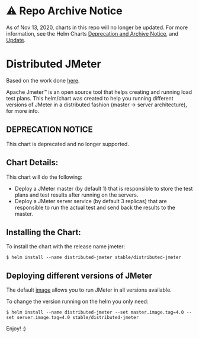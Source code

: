 # ⚠️ Repo Archive Notice

As of Nov 13, 2020, charts in this repo will no longer be updated.
For more information, see the Helm Charts [Deprecation and Archive Notice](https://github.com/nholuongut/Helmcharts#%EF%B8%8F-deprecation-and-archive-notice), and [Update](https://helm.sh/blog/charts-repo-deprecation/).

# Distributed JMeter

Based on the work done [here](https://github.com/pedrocesar-ti/distributed-jmeter-docker).

Apache Jmeter™ is an open source tool that helps creating and running load test plans. This helm/chart was created to help you running different versions of JMeter in a distributed fashion (master -> server architecture), for more info.

## DEPRECATION NOTICE

This chart is deprecated and no longer supported.

## Chart Details:
This chart will do the following:
- Deploy a JMeter master (by default 1) that is responsible to store the test plans and test results after running on the servers.
- Deploy a JMeter server service (by default 3 replicas) that are responsible to run the actual test and send back the results to the master.


## Installing the Chart:
To install the chart with the release name jmeter:
```
$ helm install --name distributed-jmeter stable/distributed-jmeter
```

## Deploying different versions of JMeter
The default [image](https://hub.docker.com/r/pedrocesarti/jmeter-docker/) allows you to run JMeter in all versions available.

To change the version running on the helm you only need:
```
$ helm install --name distributed-jmeter --set master.image.tag=4.0 --set server.image.tag=4.0 stable/distributed-jmeter
```

Enjoy! :)
